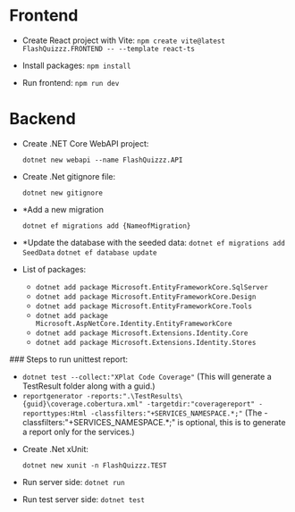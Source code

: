 # Frontend
* Create React project with Vite:
`npm create vite@latest FlashQuizzz.FRONTEND -- --template react-ts`

* Install packages:
    `npm install`

* Run frontend:
    `npm run dev`

# Backend
* Create .NET Core WebAPI project:

    `dotnet new webapi --name FlashQuizzz.API`

* Create .Net gitignore file:
  
    `dotnet new gitignore`

* *Add a new migration

    `dotnet ef migrations add {NameofMigration}`

* *Update the database with the seeded data:
    `dotnet ef migrations add SeedData`
    `dotnet ef database update`

* List of packages:
  - `dotnet add package Microsoft.EntityFrameworkCore.SqlServer`
  - `dotnet add package Microsoft.EntityFrameworkCore.Design`
  - `dotnet add package Microsoft.EntityFrameworkCore.Tools`
  - `dotnet add package Microsoft.AspNetCore.Identity.EntityFrameworkCore`
  - `dotnet add package Microsoft.Extensions.Identity.Core`
  - `dotnet add package Microsoft.Extensions.Identity.Stores`

*###* Steps to run unittest report:
- `dotnet test --collect:"XPlat Code Coverage"` (This will generate a TestResult folder along with a guid.)
- `reportgenerator -reports:".\TestResults\{guid}\coverage.cobertura.xml" -targetdir:"coveragereport" -reporttypes:Html -classfilters:"+SERVICES_NAMESPACE.*;"`  (The -classfilters:"+SERVICES_NAMESPACE.*;" is optional, this is to generate a report only for the services.)

* Create .Net xUnit:
    
    `dotnet new xunit -n FlashQuizzz.TEST`

* Run server side:
    `dotnet run`

* Run test server side:
    `dotnet test`

